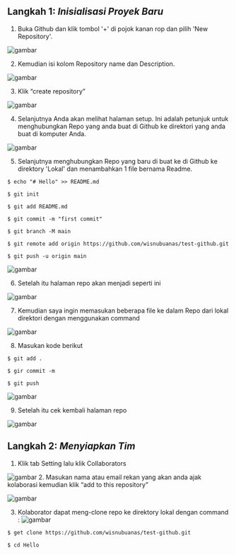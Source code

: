 ﻿## **Langkah 1: *Inisialisasi Proyek Baru***

1. Buka Github dan klik tombol '+' di pojok kanan rop dan pilih 'New Repository'.

![gambar](https://user-images.githubusercontent.com/111225906/184666599-aba3c3b6-7890-48b8-9f11-e8fdc55ba2f8.png)

2. Kemudian isi kolom Repository name dan Description. 

![gambar](https://user-images.githubusercontent.com/111225906/184666748-c4eb5bd7-5001-48b3-9d79-3791f20d2282.png)

3. Klik “create repository”

![gambar](https://user-images.githubusercontent.com/111225906/184666872-316d4620-796d-4d0f-8ad3-865a6ce54585.png)

4. Selanjutnya Anda akan melihat halaman setup. Ini adalah petunjuk untuk menghubungkan Repo yang anda buat di Github ke direktori yang anda buat di komputer Anda.

![gambar](https://user-images.githubusercontent.com/111225906/184666985-30953e43-fe66-4b84-8a02-6cee4abbbb85.png)


5. Selanjutnya menghubungkan Repo yang baru di buat ke di Github ke direktory 'Lokal' dan menambahkan 1 file bernama Readme.
```
$ echo "# Hello" >> README.md

$ git init

$ git add README.md

$ git commit -m "first commit"

$ git branch -M main

$ git remote add origin https://github.com/wisnubuanas/test-github.git

$ git push -u origin main
```
![gambar](https://user-images.githubusercontent.com/111225906/184667302-97e3213c-47d3-488d-b249-ccb8743b045f.png)


6. Setelah itu halaman repo akan menjadi seperti ini

![gambar](https://user-images.githubusercontent.com/111225906/184667344-160506b2-34dc-46dd-b8da-e27631e9a965.png)


7. Kemudian saya ingin memasukan beberapa file ke dalam Repo dari lokal direktori dengan menggunakan command

![gambar](https://user-images.githubusercontent.com/111225906/184667383-7500ff02-1362-4e73-b322-c9d9757e6378.png)

8. Masukan kode berikut
```
$ git add .

$ gir commit -m

$ git push
```
![gambar](https://user-images.githubusercontent.com/111225906/184667498-13e3fe49-c9bf-43d9-8a7c-15f0046a56f4.png)

9. Setelah itu cek kembali halaman repo 

![gambar](https://user-images.githubusercontent.com/111225906/184667585-de3ad190-f93d-4c06-9bf5-a77d27b084c4.png)
## **Langkah 2: *Menyiapkan Tim***
1. Klik tab Setting lalu klik Collaborators

![gambar](https://user-images.githubusercontent.com/111225906/184667702-8df1aa27-6643-47dd-b0ea-568404a947fb.png)
2. Masukan nama atau email rekan yang akan anda ajak kolaborasi kemudian klik “add to this repository”

![gambar](https://user-images.githubusercontent.com/111225906/184667753-4720a32c-b2dd-4bb7-82c2-016401605eb0.png)

3. Kolaborator dapat meng-clone repo ke direktory lokal dengan command :
![gambar](https://user-images.githubusercontent.com/111225906/184667800-31898569-2c2e-4a9b-95e4-af4e6ec2969a.png)

```
$ get clone https://github.com/wisnubuanas/test-github.git

$ cd Hello
```

